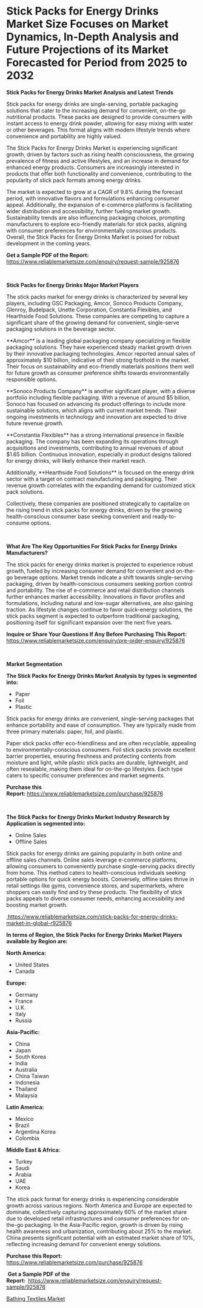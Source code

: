 <p><h1>Stick Packs for Energy Drinks Market Size Focuses on Market Dynamics, In-Depth Analysis and Future Projections of its Market Forecasted for Period from 2025 to 2032</h1></p><p><strong>Stick Packs for Energy Drinks Market Analysis and Latest Trends</strong></p>
<p><p>Stick packs for energy drinks are single-serving, portable packaging solutions that cater to the increasing demand for convenient, on-the-go nutritional products. These packs are designed to provide consumers with instant access to energy drink powder, allowing for easy mixing with water or other beverages. This format aligns with modern lifestyle trends where convenience and portability are highly valued.</p><p>The Stick Packs for Energy Drinks Market is experiencing significant growth, driven by factors such as rising health consciousness, the growing prevalence of fitness and active lifestyles, and an increase in demand for enhanced energy products. Consumers are increasingly interested in products that offer both functionality and convenience, contributing to the popularity of stick pack formats among energy drinks.</p><p>The market is expected to grow at a CAGR of 9.8% during the forecast period, with innovative flavors and formulations enhancing consumer appeal. Additionally, the expansion of e-commerce platforms is facilitating wider distribution and accessibility, further fueling market growth. Sustainability trends are also influencing packaging choices, prompting manufacturers to explore eco-friendly materials for stick packs, aligning with consumer preferences for environmentally conscious products. Overall, the Stick Packs for Energy Drinks Market is poised for robust development in the coming years.</p></p>
<p><strong>Get a Sample PDF of the Report:&nbsp;</strong> <a href="https://www.reliablemarketsize.com/enquiry/request-sample/925876?utm_campaign=3348&utm_medium=2&utm_source=Github&utm_content=ia&utm_term=24032025&utm_id=stick-packs-for-energy-drinks">https://www.reliablemarketsize.com/enquiry/request-sample/925876</a></p>
<p>&nbsp;</p>
<p><strong>Stick Packs for Energy Drinks Major Market Players</strong></p>
<p><p>The stick packs market for energy drinks is characterized by several key players, including GSC Packaging, Amcor, Sonoco Products Company, Glenroy, Budelpack, Unette Corporation, Constantia Flexibles, and Hearthside Food Solutions. These companies are competing to capture a significant share of the growing demand for convenient, single-serve packaging solutions in the beverage sector.</p><p>**Amcor** is a leading global packaging company specializing in flexible packaging solutions. They have experienced steady market growth driven by their innovative packaging technologies. Amcor reported annual sales of approximately $10 billion, indicative of their strong foothold in the market. Their focus on sustainability and eco-friendly materials positions them well for future growth as consumer preference shifts towards environmentally responsible options.</p><p>**Sonoco Products Company** is another significant player, with a diverse portfolio including flexible packaging. With a revenue of around $5 billion, Sonoco has focused on advancing its product offerings to include more sustainable solutions, which aligns with current market trends. Their ongoing investments in technology and innovation are expected to drive future revenue growth.</p><p>**Constantia Flexibles** has a strong international presence in flexible packaging. The company has been expanding its operations through acquisitions and investments, contributing to annual revenues of about $1.65 billion. Continuous innovation, especially in product designs tailored for energy drinks, will likely enhance their market reach.</p><p>Additionally, **Hearthside Food Solutions** is focused on the energy drink sector with a target on contract manufacturing and packaging. Their revenue growth correlates with the expanding demand for customized stick pack solutions.</p><p>Collectively, these companies are positioned strategically to capitalize on the rising trend in stick packs for energy drinks, driven by the growing health-conscious consumer base seeking convenient and ready-to-consume options.</p></p>
<p>&nbsp;</p>
<p><strong>What Are The Key Opportunities For Stick Packs for Energy Drinks Manufacturers?</strong></p>
<p><p>The stick packs for energy drinks market is projected to experience robust growth, fueled by increasing consumer demand for convenient and on-the-go beverage options. Market trends indicate a shift towards single-serving packaging, driven by health-conscious consumers seeking portion control and portability. The rise of e-commerce and retail distribution channels further enhances market accessibility. Innovations in flavor profiles and formulations, including natural and low-sugar alternatives, are also gaining traction. As lifestyle changes continue to favor quick-energy solutions, the stick packs segment is expected to outperform traditional packaging, positioning itself for significant expansion over the next five years.</p></p>
<p><strong>Inquire or Share Your Questions If Any Before Purchasing This Report:</strong> <a href="https://www.reliablemarketsize.com/enquiry/pre-order-enquiry/925876?utm_campaign=3348&utm_medium=2&utm_source=Github&utm_content=ia&utm_term=24032025&utm_id=stick-packs-for-energy-drinks">https://www.reliablemarketsize.com/enquiry/pre-order-enquiry/925876</a></p>
<p>&nbsp;</p>
<p><strong>Market Segmentation</strong></p>
<p><strong>The Stick Packs for Energy Drinks Market Analysis by types is segmented into:</strong></p>
<p><ul><li>Paper</li><li>Foil</li><li>Plastic</li></ul></p>
<p><p>Stick packs for energy drinks are convenient, single-serving packages that enhance portability and ease of consumption. They are typically made from three primary materials: paper, foil, and plastic. </p><p>Paper stick packs offer eco-friendliness and are often recyclable, appealing to environmentally-conscious consumers. Foil stick packs provide excellent barrier properties, ensuring freshness and protecting contents from moisture and light, while plastic stick packs are durable, lightweight, and often resealable, making them ideal for on-the-go lifestyles. Each type caters to specific consumer preferences and market segments.</p></p>
<p><strong>Purchase this Report:&nbsp;</strong><a href="https://www.reliablemarketsize.com/purchase/925876?utm_campaign=3348&utm_medium=2&utm_source=Github&utm_content=ia&utm_term=24032025&utm_id=stick-packs-for-energy-drinks">https://www.reliablemarketsize.com/purchase/925876</a></p>
<p>&nbsp;</p>
<p><strong>The Stick Packs for Energy Drinks Market Industry Research by Application is segmented into:</strong></p>
<p><ul><li>Online Sales</li><li>Offline Sales</li></ul></p>
<p><p>Stick packs for energy drinks are gaining popularity in both online and offline sales channels. Online sales leverage e-commerce platforms, allowing consumers to conveniently purchase single-serving packs directly from home. This method caters to health-conscious individuals seeking portable options for quick energy boosts. Conversely, offline sales thrive in retail settings like gyms, convenience stores, and supermarkets, where shoppers can easily find and try these products. The flexibility of stick packs appeals to diverse consumer needs, enhancing accessibility and boosting market growth.</p></p>
<p><a href="https://www.reliablemarketsize.com/stick-packs-for-energy-drinks-market-in-global-r925876?utm_campaign=3348&utm_medium=2&utm_source=Github&utm_content=ia&utm_term=24032025&utm_id=stick-packs-for-energy-drinks">&nbsp;https://www.reliablemarketsize.com/stick-packs-for-energy-drinks-market-in-global-r925876</a></p>
<p><strong>In terms of Region, the Stick Packs for Energy Drinks Market Players available by Region are:</strong></p>
<p>
    <p> <strong> North America: </strong>
        <ul>
            <li>United States</li>
            <li>Canada</li>
        </ul>
        </p> 
    <p> <strong> Europe: </strong>
        <ul>
            <li>Germany</li>
            <li>France</li>
            <li>U.K.</li>
            <li>Italy</li>
            <li>Russia</li>
        </ul>
        </p> 
    <p> <strong> Asia-Pacific: </strong>
        <ul>
            <li>China</li>
            <li>Japan</li>
            <li>South Korea</li>
            <li>India</li>
            <li>Australia</li>
            <li>China Taiwan</li>
            <li>Indonesia</li>
            <li>Thailand</li>
            <li>Malaysia</li>
        </ul>
        </p> 
    <p> <strong> Latin America: </strong>
        <ul>
            <li>Mexico</li>
            <li>Brazil</li>
            <li>Argentina Korea</li>
            <li>Colombia</li>
        </ul>
        </p> 
    <p> <strong> Middle East & Africa: </strong>
        <ul>
            <li>Turkey</li>
            <li>Saudi</li>
            <li>Arabia</li>
            <li>UAE</li>
            <li>Korea</li>
        </ul>
    </p>
    </p>
<p><p>The stick pack format for energy drinks is experiencing considerable growth across various regions. North America and Europe are expected to dominate, collectively capturing approximately 60% of the market share due to developed retail infrastructures and consumer preferences for on-the-go packaging. In the Asia-Pacific region, growth is driven by rising health awareness and urbanization, contributing about 25% to the market. China presents significant potential with an estimated market share of 10%, reflecting increasing demand for convenient energy solutions.</p></p>
<p><strong>Purchase this Report: </strong><a href="https://www.reliablemarketsize.com/purchase/925876?utm_campaign=3348&utm_medium=2&utm_source=Github&utm_content=ia&utm_term=24032025&utm_id=stick-packs-for-energy-drinks">https://www.reliablemarketsize.com/purchase/925876</a></p>
<p>&nbsp;<strong>Get a Sample PDF of the Report:&nbsp;&nbsp;</strong><a href="https://www.reliablemarketsize.com/enquiry/request-sample/925876?utm_campaign=3348&utm_medium=2&utm_source=Github&utm_content=ia&utm_term=24032025&utm_id=stick-packs-for-energy-drinks">https://www.reliablemarketsize.com/enquiry/request-sample/925876</a></p>
<p><strong></strong></p>
<p><p><a href="https://github.com/peggiputra7o/Market-Research-Report-List-1/blob/main/bathing-textiles-market.md?utm_campaign=3348&utm_medium=2&utm_source=Github&utm_content=ia&utm_term=24032025&utm_id=stick-packs-for-energy-drinks">Bathing Textiles Market</a></p></p>